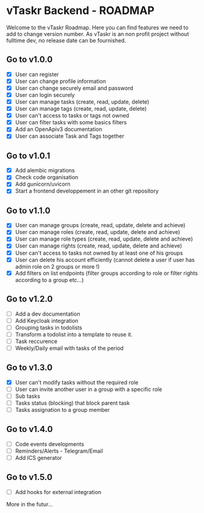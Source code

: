 # vTaskr Backend - ROADMAP

Welcome to the vTaskr Roadmap.
Here you can find features we need to add to change version number.
As vTaskr is an non profit project without fulltime dev, no release date can be fournished.

## Go to v1.0.0
- [x] User can register
- [x] User can change profile information
- [x] User can change securely email and password
- [x] User can login securely
- [x] User can manage tasks (create, read, update, delete)
- [x] User can manage tags (create, read, update, delete)
- [x] User can't access to tasks or tags not owned
- [x] User can filter tasks with some basics filters
- [x] Add an OpenApiv3 documentation
- [x] User can associate Task and Tags together

## Go to v1.0.1
- [x] Add alembic migrations
- [x] Check code organisation
- [x] Add gunicorn/uvicorn
- [x] Start a frontend developpement in an other git repository

## Go to v1.1.0
- [x] User can manage groups (create, read, update, delete and achieve)
- [x] User can manage roles (create, read, update, delete and achieve)
- [x] User can manage role types (create, read, update, delete and achieve)
- [x] User can manage rights (create, read, update, delete and achieve)
- [x] User can't access to tasks not owned by at least one of his groups
- [x] User can delete his account efficiently (cannot delete a user if user has admin role on 2 groups or more !)
- [x] Add filters on list endpoints (filter groups according to role or filter rights according to a group etc...)

## Go to v1.2.0
- [ ] Add a dev documentation
- [ ] Add Keycloak integration
- [ ] Grouping tasks in todolists
- [ ] Transform a todolist into a template to reuse it.
- [ ] Task reccurence
- [ ] Weekly/Daily email with tasks of the period

## Go to v1.3.0
- [x] User can't modify tasks without the required role
- [ ] User can invite another user in a group with a specific role
- [ ] Sub tasks
- [ ] Tasks status (blocking) that block parent task
- [ ] Tasks assignation to a group member

## Go to v1.4.0
- [ ] Code events developments
- [ ] Reminders/Alerts - Telegram/Email
- [ ] Add ICS generator

## Go to v1.5.0
- [ ] Add hooks for external integration

More in the futur...
